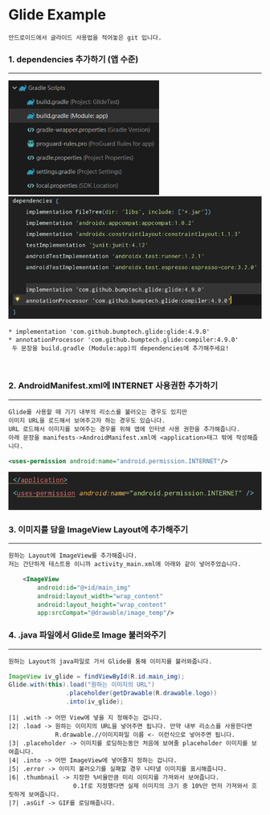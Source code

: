 # Glide Example

	안드로이드에서 글라이드 사용법을 적어놓은 git 입니다.

### 1. dependencies 추가하기 (앱 수준)
*****
<img src="img/img_gradle_pick.PNG" width="300" />
<img src="img/img_gradle_add_implementation.PNG" width="550" />



    * implementation 'com.github.bumptech.glide:glide:4.9.0'
    * annotationProcessor 'com.github.bumptech.glide:compiler:4.9.0'
     두 문장을 build.gradle (Module:app)의 dependencies에 추가해주세요!
</br>

### 2. AndroidManifest.xml에 INTERNET 사용권한 추가하기

*****

	Glide를 사용할 때 기기 내부의 리소스를 불러오는 경우도 있지만
	이미지 URL을 로드해서 보여주고자 하는 경우도 있습니다. 
	URL 로드해서 이미지를 보여주는 경우를 위해 앱에 인터넷 사용 권한을 추가해줍니다.
	아래 문장을 manifests->AndroidManifest.xml에 <application>태그 밖에 작성해줍니다.
	
~~~xml
<uses-permission android:name="android.permission.INTERNET"/>
~~~

<img src="img/img_manifest_add.PNG"/>


</br>

### 3. 이미지를 담을 ImageView Layout에 추가해주기

*****

	원하는 Layout에 ImageView를 추가해줍니다.
	저는 간단하게 테스트용 이니까 activity_main.xml에 아래와 같이 넣어주었습니다.
~~~xml
	<ImageView
    	android:id="@+id/main_img"
    	android:layout_width="wrap_content"
        android:layout_height="wrap_content"
        app:srcCompat="@drawable/image_temp"/>
~~~


### 4. .java 파일에서 Glide로 Image 불러와주기

*****

	원하는 Layout의 java파일로 가서 Glide를 통해 이미지를 불러와줍니다.

~~~java
ImageView iv_glide = findViewById(R.id.main_img);
Glide.with(this).load("원하는 이미지의 URL")
                .placeholder(getDrawable(R.drawable.logo))
                .into(iv_glide);
~~~

	|1| .with -> 어떤 View에 넣을 지 정해주는 겁니다.
	|2| .load -> 원하는 이미지의 URL을 넣어주면 됩니다. 만약 내부 리소스를 사용한다면
				 R.drawable.//이미지파일 이름 <- 이런식으로 넣어주면 됩니다.
	|3| .placeholder -> 이미지를 로딩하는동안 처음에 보여줄 placeholder 이미지를 보여줍니다.
	|4| .into -> 어떤 ImageView에 넣어줄지 정하는 겁니다.
	|5| .error -> 이미지 불러오기를 실패할 경우 나타낼 이미지를 표시해줍니다.
	|6| .thumbnail -> 지정한 %비율만큼 미리 이미지를 가져와서 보여줍니다.
					  0.1f로 지정했다면 실제 이미지의 크기 중 10%만 먼저 가져와서 흐릿하게 보여줍니다.
	|7| .asGif -> GIF를 로딩해줍니다.
